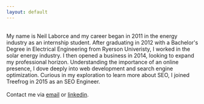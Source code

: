 ```yaml
---
layout: default
---
```


<br>My name is Neil Laborce and my career began in 2011 in the energy industry as an internship student. After graduating in 2012 with a Bachelor's Degree in Electrical Engineering from Ryerson Univeristy, I worked in the solar energy industry. I then opened a business in 2014, looking to expand my professional horizon. Understanding the importance of an online presence, I dove deeply into web development and search engine optimization. Curious in my exploration to learn more about SEO, I joined Treefrog in 2015 as an SEO Engineer.
<br>
<br>Contact me via <a href="mailto:neil@treefrog.ca">email</a> or <a href="https://ca.linkedin.com/in/rnlaborce">linkedin</a>.
<br>
<br>
